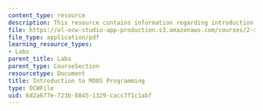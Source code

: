 ```yaml
---
content_type: resource
description: This resource contains information regarding introduction to MOOS programming.
file: https://ol-ocw-studio-app-production.s3.amazonaws.com/courses/2-s998-marine-autonomy-sensing-and-communications-spring-2012/6d2a677e723b88451329cacc7f1c1abf_MIT2_S998S12_Lab04.pdf
file_type: application/pdf
learning_resource_types:
- Labs
parent_title: Labs
parent_type: CourseSection
resourcetype: Document
title: Introduction to MOOS Programming
type: OCWFile
uid: 6d2a677e-723b-8845-1329-cacc7f1c1abf
---
```

